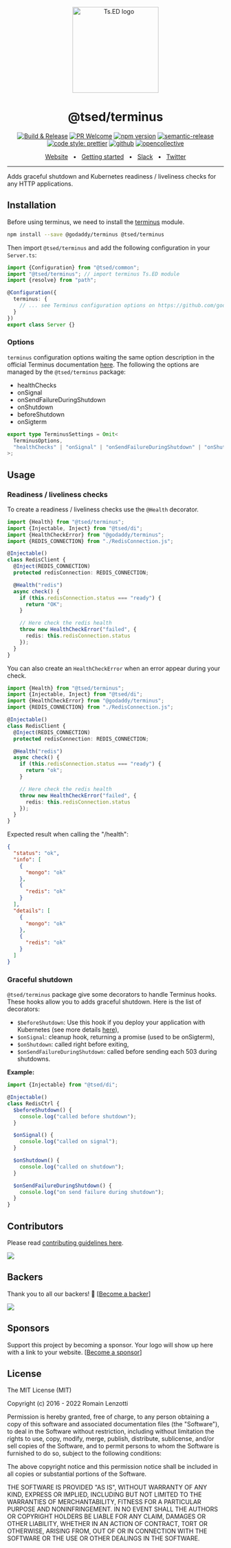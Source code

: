 <p style="text-align: center" align="center">
 <a href="https://tsed.io" target="_blank"><img src="https://tsed.io/tsed-og.png" width="200" alt="Ts.ED logo"/></a>
</p>

<div align="center">
   <h1>@tsed/terminus</h1>

[![Build & Release](https://github.com/tsedio/tsed/workflows/Build%20&%20Release/badge.svg)](https://github.com/tsedio/tsed/actions?query=workflow%3A%22Build+%26+Release%22)
[![PR Welcome](https://img.shields.io/badge/PRs-welcome-brightgreen.svg)](https://github.com/tsedio/tsed/blob/master/CONTRIBUTING.md)
[![npm version](https://badge.fury.io/js/%40tsed%2Fcommon.svg)](https://badge.fury.io/js/%40tsed%2Fcommon)
[![semantic-release](https://img.shields.io/badge/%20%20%F0%9F%93%A6%F0%9F%9A%80-semantic--release-e10079.svg)](https://github.com/semantic-release/semantic-release)
[![code style: prettier](https://img.shields.io/badge/code_style-prettier-ff69b4.svg?style=flat-square)](https://github.com/prettier/prettier)
[![github](https://img.shields.io/static/v1?label=Github%20sponsor&message=%E2%9D%A4&logo=GitHub&color=%23fe8e86)](https://github.com/sponsors/romakita)
[![opencollective](https://img.shields.io/static/v1?label=OpenCollective%20sponsor&message=%E2%9D%A4&logo=OpenCollective&color=%23fe8e86)](https://opencollective.com/tsed)

</div>

<div align="center">
  <a href="https://tsed.io/">Website</a>
  <span>&nbsp;&nbsp;•&nbsp;&nbsp;</span>
  <a href="https://tsed.io/getting-started.html">Getting started</a>
  <span>&nbsp;&nbsp;•&nbsp;&nbsp;</span>
  <a href="https://api.tsed.io/rest/slack/tsedio/tsed">Slack</a>
  <span>&nbsp;&nbsp;•&nbsp;&nbsp;</span>
  <a href="https://twitter.com/TsED_io">Twitter</a>
</div>

<hr />

Adds graceful shutdown and Kubernetes readiness / liveliness checks for any HTTP applications.

## Installation

Before using terminus, we need to install the [terminus](https://www.npmjs.com/package/@godaddy/terminus) module.

```bash
npm install --save @godaddy/terminus @tsed/terminus
```

Then import `@tsed/terminus` and add the following configuration in your `Server.ts`:

```typescript
import {Configuration} from "@tsed/common";
import "@tsed/terminus"; // import terminus Ts.ED module
import {resolve} from "path";

@Configuration({
  terminus: {
    // ... see Terminus configuration options on https://github.com/godaddy/terminus
  }
})
export class Server {}
```

### Options

`terminus` configuration options waiting the same option description in the official Terminus documentation [here](https://github.com/godaddy/terminus).
The following the options are managed by the `@tsed/terminus` package:

- healthChecks
- onSignal
- onSendFailureDuringShutdown
- onShutdown
- beforeShutdown
- onSigterm

```typescript
export type TerminusSettings = Omit<
  TerminusOptions,
  "healthChecks" | "onSignal" | "onSendFailureDuringShutdown" | "onShutdown" | "beforeShutdown" | "onSigterm"
>;
```

## Usage

### Readiness / liveliness checks

To create a readiness / liveliness checks use the `@Health` decorator.

```ts
import {Health} from "@tsed/terminus";
import {Injectable, Inject} from "@tsed/di";
import {HealthCheckError} from "@godaddy/terminus";
import {REDIS_CONNECTION} from "./RedisConnection.js";

@Injectable()
class RedisClient {
  @Inject(REDIS_CONNECTION)
  protected redisConnection: REDIS_CONNECTION;

  @Health("redis")
  async check() {
    if (this.redisConnection.status === "ready") {
      return "OK";
    }

    // Here check the redis health
    throw new HealthCheckError("failed", {
      redis: this.redisConnection.status
    });
  }
}
```

You can also create an `HealthCheckError` when an error appear during your check.

```ts
import {Health} from "@tsed/terminus";
import {Injectable, Inject} from "@tsed/di";
import {HealthCheckError} from "@godaddy/terminus";
import {REDIS_CONNECTION} from "./RedisConnection.js";

@Injectable()
class RedisClient {
  @Inject(REDIS_CONNECTION)
  protected redisConnection: REDIS_CONNECTION;

  @Health("redis")
  async check() {
    if (this.redisConnection.status === "ready") {
      return "ok";
    }

    // Here check the redis health
    throw new HealthCheckError("failed", {
      redis: this.redisConnection.status
    });
  }
}
```

Expected result when calling the "/health":

```json
{
  "status": "ok",
  "info": [
    {
      "mongo": "ok"
    },
    {
      "redis": "ok"
    }
  ],
  "details": [
    {
      "mongo": "ok"
    },
    {
      "redis": "ok"
    }
  ]
}
```

### Graceful shutdown

`@tsed/terminus` package give some decorators to handle Terminus hooks. These hooks allow you to adds graceful shutdown.
Here is the list of decorators:

- `$beforeShutdown`: Use this hook if you deploy your application with Kubernetes (see more
  details [here](https://github.com/godaddy/terminus#how-to-set-terminus-up-with-kubernetes)),
- `$onSignal`: cleanup hook, returning a promise (used to be onSigterm),
- `$onShutdown`: called right before exiting,
- `$onSendFailureDuringShutdown`: called before sending each 503 during shutdowns.

**Example:**

```typescript
import {Injectable} from "@tsed/di";

@Injectable()
class RedisCtrl {
  $beforeShutdown() {
    console.log("called before shutdown");
  }

  $onSignal() {
    console.log("called on signal");
  }

  $onShutdown() {
    console.log("called on shutdown");
  }

  $onSendFailureDuringShutdown() {
    console.log("on send failure during shutdown");
  }
}
```

## Contributors

Please read [contributing guidelines here](https://tsed.io/contributing.html).

<a href="https://github.com/tsedio/tsed/graphs/contributors"><img src="https://opencollective.com/tsed/contributors.svg?width=890" /></a>

## Backers

Thank you to all our backers! 🙏 [[Become a backer](https://opencollective.com/tsed#backer)]

<a href="https://opencollective.com/tsed#backers" target="_blank"><img src="https://opencollective.com/tsed/tiers/backer.svg?width=890"></a>

## Sponsors

Support this project by becoming a sponsor. Your logo will show up here with a link to your website. [[Become a sponsor](https://opencollective.com/tsed#sponsor)]

## License

The MIT License (MIT)

Copyright (c) 2016 - 2022 Romain Lenzotti

Permission is hereby granted, free of charge, to any person obtaining a copy of this software and associated documentation files (the "Software"), to deal in the Software without restriction, including without limitation the rights to use, copy, modify, merge, publish, distribute, sublicense, and/or sell copies of the Software, and to permit persons to whom the Software is furnished to do so, subject to the following conditions:

The above copyright notice and this permission notice shall be included in all copies or substantial portions of the Software.

THE SOFTWARE IS PROVIDED "AS IS", WITHOUT WARRANTY OF ANY KIND, EXPRESS OR IMPLIED, INCLUDING BUT NOT LIMITED TO THE WARRANTIES OF MERCHANTABILITY, FITNESS FOR A PARTICULAR PURPOSE AND NONINFRINGEMENT. IN NO EVENT SHALL THE AUTHORS OR COPYRIGHT HOLDERS BE LIABLE FOR ANY CLAIM, DAMAGES OR OTHER LIABILITY, WHETHER IN AN ACTION OF CONTRACT, TORT OR OTHERWISE, ARISING FROM, OUT OF OR IN CONNECTION WITH THE SOFTWARE OR THE USE OR OTHER DEALINGS IN THE SOFTWARE.
